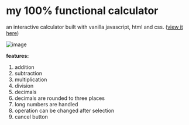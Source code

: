 # my 100% functional calculator

an interactive calculator built with vanilla javascript, html and css. ([view it here](https://codingibberish.github.io/myveryfunctionalcalculator/))

![image](https://user-images.githubusercontent.com/93719767/199142566-7d6767e2-4396-49ed-a1ca-c3654779968a.png)

**features:**
1. addition
2. subtraction
3. multiplication
4. division
5. decimals
6. decimals are rounded to three places
7. long numbers are handled
8. operation can be changed after selection
9. cancel button
